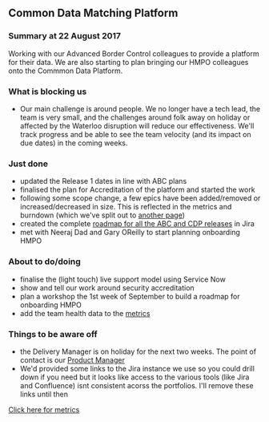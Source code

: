 ## Common Data Matching Platform

### Summary at 22 August 2017
Working with our Advanced Border Control colleagues to provide a platform for their data.
We are also starting to plan bringing our HMPO colleagues onto the Commmon Data Platform.

### What is blocking us
- Our main challenge is around people. We no longer have a tech lead, the team is very small, and the challenges around folk away on holiday or affected by the Waterloo disruption will reduce our effectiveness. We'll track progress and be able to see the team velocity (and its impact on due dates) in the coming weeks.

### Just done
- updated the Release 1 dates in line with ABC plans
- finalised the plan for Accreditation of the platform and started the work
- following some scope change, a few epics have been added/removed or increased/decreased in size. This is reflected in the metrics and burndown (which we've split out to [another page](metrics.html))
- created the complete [roadmap for all the ABC and CDP releases](https://jira.digital.homeoffice.gov.uk/secure/Dashboard.jspa?selectPageId=13201) in Jira
- met with Neeraj Dad and Gary OReilly to start planning onboarding HMPO

### About to do/doing
- finalise the (light touch) live support model using Service Now
- show and tell our work around security accreditation
- plan a workshop the 1st week of September to build a roadmap for onboarding HMPO
- add the team health data to the [metrics](metrics.html)

### Things to be aware off
- the Delivery Manager is on holiday for the next two weeks. The point of contact is our
[Product Manager](mailto:alistair.mckay@homeoffice.gsi.gov.uk)
- We'd provided some links to the Jira instance we use so you could drill down if you need but it looks like access to the various tools (like Jira and Confluence) isnt consistent acorss the portfolios. I'll remove these links until then

[Click here for metrics](metrics.html)
